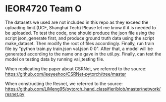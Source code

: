 # IEOR4720 Team O
The datasets we used are not included in this repo as they exceed the uploading limit.(UCF, Shanghai Tech) Please let me know if it is needed to be uploaded. To test the code, one should produce the json file using the script json_generate first, and produce ground truth data using the script make_dataset. Then modify the root of files accordingly. Finally, run train file by "python train.py train.json val.json 0 0". After that, a model will be generated according to the name one gave in the util.py. Finally, can test the model on testing data by running val_testing file.

When replicating the paper about CSRNet, we referred to the source:
https://github.com/leeyeehoo/CSRNet-pytorch/tree/master

When constructing the Resnet, we referred to the source:
https://github.com/LiMeng95/pytorch_hand_classifier/blob/master/network/resnet.py
